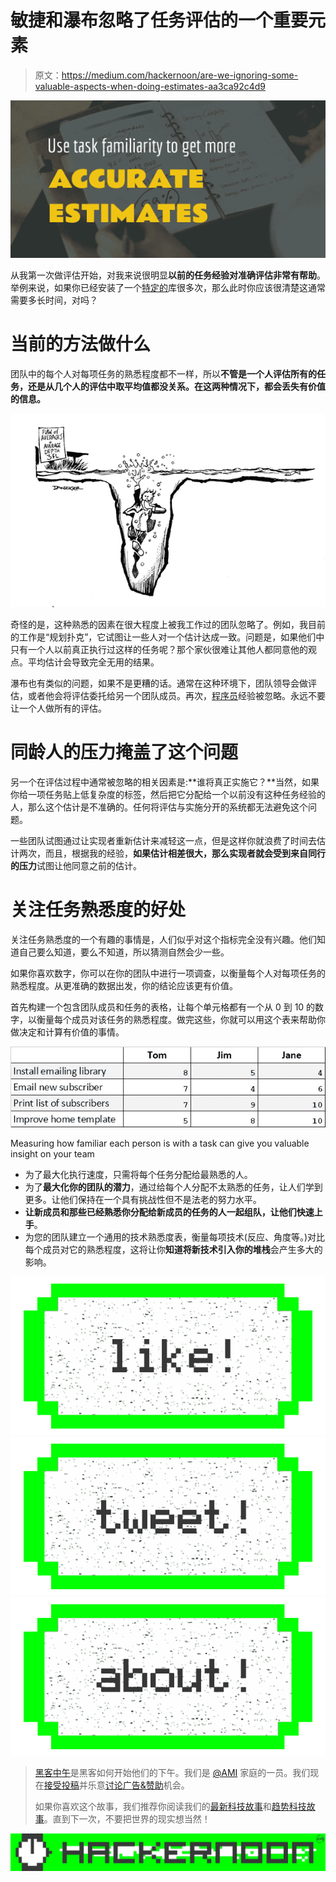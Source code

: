 # 敏捷和瀑布忽略了任务评估的一个重要元素

> 原文：<https://medium.com/hackernoon/are-we-ignoring-some-valuable-aspects-when-doing-estimates-aa3ca92c4d9>

![](img/1ce6db04a76ddc8ff3ddff0f2ba683db.png)

从我第一次做评估开始，对我来说很明显**以前的任务经验对准确评估非常有帮助**。举例来说，如果你已经安装了一个[特定的](https://hackernoon.com/tagged/particular)库很多次，那么此时你应该很清楚这通常需要多长时间，对吗？

# 当前的方法做什么

团队中的每个人对每项任务的熟悉程度都不一样，所以**不管是一个人评估所有的任务，还是从几个人的评估中取平均值都没关系。在这两种情况下，都会丢失有价值的信息。**

![](img/dd2e5b2ffcb4cc5abc13173ac2a67030.png)

奇怪的是，这种熟悉的因素在很大程度上被我工作过的团队忽略了。例如，我目前的工作是“规划扑克”，它试图让一些人对一个估计达成一致。问题是，如果他们中只有一个人以前真正执行过这样的任务呢？那个家伙很难让其他人都同意他的观点。平均估计会导致完全无用的结果。

瀑布也有类似的问题，如果不是更糟的话。通常在这种环境下，团队领导会做评估，或者他会将评估委托给另一个团队成员。再次，[程序员](https://hackernoon.com/tagged/programmer)经验被忽略。永远不要让一个人做所有的评估。

# 同龄人的压力掩盖了这个问题

另一个在评估过程中通常被忽略的相关因素是:**谁将真正实施它？**当然，如果你给一项任务贴上低复杂度的标签，然后把它分配给一个以前没有这种任务经验的人，那么这个估计是不准确的。任何将评估与实施分开的系统都无法避免这个问题。

一些团队试图通过让实现者重新估计来减轻这一点，但是这样你就浪费了时间去估计两次，而且，根据我的经验，**如果估计相差很大，那么实现者就会受到来自同行的压力**试图让他同意之前的估计。

# 关注任务熟悉度的好处

关注任务熟悉度的一个有趣的事情是，人们似乎对这个指标完全没有兴趣。他们知道自己要么知道，要么不知道，所以猜测自然会少一些。

如果你喜欢数字，你可以在你的团队中进行一项调查，以衡量每个人对每项任务的熟悉程度。从更准确的数据出发，你的结论应该更有价值。

首先构建一个包含团队成员和任务的表格，让每个单元格都有一个从 0 到 10 的数字，以衡量每个成员对该任务的熟悉程度。做完这些，你就可以用这个表来帮助你做决定和计算有价值的事情。

![](img/7a07e2d1dbb0b1325b84aa792660d0f7.png)

Measuring how familiar each person is with a task can give you valuable insight on your team

*   为了最大化执行速度，只需将每个任务分配给最熟悉的人。
*   为了**最大化你的团队的潜力**，通过给每个人分配不太熟悉的任务，让人们学到更多。让他们保持在一个具有挑战性但不是法老的努力水平。
*   **让新成员和那些已经熟悉你分配给新成员的任务的人一起组队，让他们快速上手**。
*   为您的团队建立一个通用的技术熟悉度表，衡量每项技术(反应、角度等。)对比每个成员对它的熟悉程度，这将让你**知道将新技术引入你的堆栈**会产生多大的影响。

[![](img/50ef4044ecd4e250b5d50f368b775d38.png)](http://bit.ly/HackernoonFB)[![](img/979d9a46439d5aebbdcdca574e21dc81.png)](https://goo.gl/k7XYbx)[![](img/2930ba6bd2c12218fdbbf7e02c8746ff.png)](https://goo.gl/4ofytp)

> [黑客中午](http://bit.ly/Hackernoon)是黑客如何开始他们的下午。我们是 [@AMI](http://bit.ly/atAMIatAMI) 家庭的一员。我们现在[接受投稿](http://bit.ly/hackernoonsubmission)并乐意[讨论广告&赞助](mailto:partners@amipublications.com)机会。
> 
> 如果你喜欢这个故事，我们推荐你阅读我们的[最新科技故事](http://bit.ly/hackernoonlatestt)和[趋势科技故事](https://hackernoon.com/trending)。直到下一次，不要把世界的现实想当然！

[![](img/be0ca55ba73a573dce11effb2ee80d56.png)](https://goo.gl/Ahtev1)